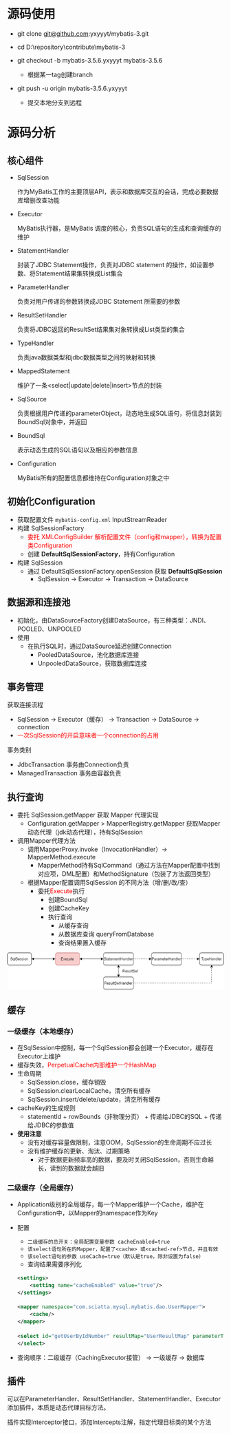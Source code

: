 # 源码使用

-  git clone git@github.com:yxyyyt/mybatis-3.git
-  cd D:\repository\contribute\mybatis-3
-  git checkout -b mybatis-3.5.6.yxyyyt mybatis-3.5.6

   - 根据某一tag创建branch
-  git push -u origin mybatis-3.5.6.yxyyyt
   - 提交本地分支到远程



# 源码分析



## 核心组件

- SqlSession

  作为MyBatis工作的主要顶层API，表示和数据库交互的会话，完成必要数据库增删改查功能

- Executor

  MyBatis执行器，是MyBatis 调度的核心，负责SQL语句的生成和查询缓存的维护

- StatementHandler

  封装了JDBC Statement操作，负责对JDBC statement 的操作，如设置参数、将Statement结果集转换成List集合

- ParameterHandler

  负责对用户传递的参数转换成JDBC Statement 所需要的参数

- ResultSetHandler

  负责将JDBC返回的ResultSet结果集对象转换成List类型的集合

- TypeHandler

  负责java数据类型和jdbc数据类型之间的映射和转换

- MappedStatement

  维护了一条<select|update|delete|insert>节点的封装

- SqlSource

  负责根据用户传递的parameterObject，动态地生成SQL语句，将信息封装到BoundSql对象中，并返回

- BoundSql

  表示动态生成的SQL语句以及相应的参数信息

- Configuration

  MyBatis所有的配置信息都维持在Configuration对象之中



## 初始化Configuration

- 获取配置文件 `mybatis-config.xml` InputStreamReader
- 构建 SqlSessionFactory
  - <font color=red>委托 XMLConfigBuilder 解析配置文件（config和mapper），转换为配置类Configuration</font>
  - 创建 **DefaultSqlSessionFactory**，持有Configuration
- 构建 SqlSession
  - 通过 DefaultSqlSessionFactory.openSession 获取 **DefaultSqlSession**
    - SqlSession -> Executor -> Transaction -> DataSource



## 数据源和连接池

- 初始化，由DataSourceFactory创建DataSource，有三种类型：JNDI、POOLED、UNPOOLED
- 使用
  - 在执行SQL时，通过DataSource延迟创建Connection
    - PooledDataSource，池化数据库连接
    - UnpooledDataSource，获取数据库连接



## 事务管理

获取连接流程

- SqlSession -> Executor（缓存） -> Transaction -> DataSource -> connection
- <font color=red>一次SqlSession的开启意味者一个connection的占用</font>

事务类别

- JdbcTransaction 事务由Connection负责
- ManagedTransaction 事务由容器负责



## 执行查询

- 委托 SqlSession.getMapper 获取 Mapper 代理实现
  - Configuration.getMapper > MapperRegistry.getMapper 获取Mapper动态代理（jdk动态代理），持有SqlSession
- 调用Mapper代理方法
  - 调用MapperProxy.invoke（InvocationHandler）-> MapperMethod.execute
    - MapperMethod持有SqlCommand（通过方法在Mapper配置中找到对应项，DML配置）和MethodSignature（包装了方法返回类型）
  - 根据Mapper配置调用SqlSession 的不同方法（增/删/改/查）
    - 委托<font color=red>Execute</font>执行
      - 创建BoundSql
      - 创建CacheKey
      - 执行查询
        - 从缓存查询
        - 从数据库查询 queryFromDatabase
        - 查询结果置入缓存

![mybatis_query.drawio](mybatis_code_analysis.assets/mybatis_query.drawio.png)



## 缓存

### 一级缓存（本地缓存）

- 在SqlSession中控制，每一个SqlSession都会创建一个Executor，缓存在Executor上维护
- 缓存失效，<font color=red>PerpetualCache内部维护一个HashMap</font>
- 生命周期
  - SqlSession.close，缓存销毁
  - SqlSession.clearLocalCache，清空所有缓存
  - SqlSession.insert/delete/update，清空所有缓存
- cacheKey的生成规则
  - statementId + rowBounds（非物理分页） + 传递给JDBC的SQL + 传递给JDBC的参数值
- **使用注意**
  - 没有对缓存容量做限制，注意OOM，SqlSession的生命周期不应过长
  - 没有维护缓存的更新、淘汰、过期策略
    - 对于数据更新频率高的数据，要及时关闭SqlSession，否则生命越长，读到的数据就会越旧



### 二级缓存（全局缓存）

- Application级别的全局缓存，每一个Mapper维护一个Cache，维护在Configuration中，以Mapper的namespace作为Key

- 配置

  - `二级缓存的总开关：全局配置变量参数 cacheEnabled=true`
  - `该select语句所在的Mapper，配置了<cache> 或<cached-ref>节点，并且有效`
  - `该select语句的参数 useCache=true（默认是true，除非设置为false）`
  - 查询结果需要序列化

  ```xml
  <settings>
      <setting name="cacheEnabled" value="true"/>
  </settings>
  
  <mapper namespace="com.sciatta.mysql.mybatis.dao.UserMapper">
      <cache/>
  </mapper>
  
  <select id="getUserByIdNumber" resultMap="UserResultMap" parameterType="java.lang.String" useCache="true">
  </select>
  ```

- 查询顺序：二级缓存（CachingExecutor接管） -> 一级缓存 -> 数据库



## 插件

可以在ParameterHandler、ResultSetHandler、StatementHandler、Executor添加插件，本质是动态代理目标方法。

插件实现Interceptor接口，添加Intercepts注解，指定代理目标类的某个方法

